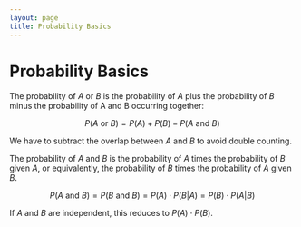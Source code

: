 ```yaml
---
layout: page
title: Probability Basics
---
```


# Probability Basics

The probability of $A$ or $B$ is the probability of $A$ plus the probability of $B$ minus the probability of A and B occurring together:

$$ P(A ~ \text{or} ~ B) = P(A) + P(B) - P(A ~ \text{and} ~ B) $$

We have to subtract the overlap between $A$ and $B$ to avoid double counting.

The probability of $A$ and $B$ is the probability of $A$ times the probability of $B$ given $A$, or equivalently, the probability of $B$ times the probability of $A$ given $B$.

$$ P(A ~ \text{and} ~ B) = P(B ~ \text{and} ~ B) = P(A) \cdot P(B|A) = P(B) \cdot P(A|B)  $$

If $A$ and $B$ are independent, this reduces to $P(A) \cdot P(B)$.
